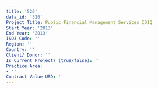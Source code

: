 ```yaml
---
title: '526'
data_id: '526'
Project Title: Public Financial Management Services IDIQ
Start Year: '2013'
End Year: '2013'
ISO3 Code: ''
Region: ''
Country: ''
Client/ Donor: ''
Is Current Project? (true/false): ''
Practice Area:
- ''
Contract Value USD: ''
---
```


